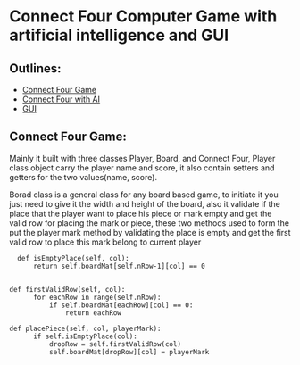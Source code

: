 # Connect Four Computer Game with artificial intelligence and GUI

## Outlines:
* [Connect Four Game](#Game-Play-Logic)
* [Connect Four with AI](#Connect-Four-with-AI)
* [GUI](#GUI)


## Connect Four Game:

   Mainly it built with three classes Player, Board, and Connect Four, Player class object carry the player name and score,
  it also contain setters and getters for the two values(name, score).
  
  Borad class is a general class for any board based game, to initiate it you just need to give it the width and height of the board, also it validate if the place that the player want to place his piece or mark empty and get the valid row for placing the mark or piece, these two methods used to form the put the player mark method by validating the place is empty and get the first valid row to place this mark belong to current player
  
  ```
    def isEmptyPlace(self, col):
        return self.boardMat[self.nRow-1][col] == 0
    
  ```
  
  ```
  def firstValidRow(self, col):
        for eachRow in range(self.nRow):
            if self.boardMat[eachRow][col] == 0:
                return eachRow
  ```
  
  ```
  def placePiece(self, col, playerMark):
        if self.isEmptyPlace(col):
            dropRow = self.firstValidRow(col)
            self.boardMat[dropRow][col] = playerMark

  ```
  
